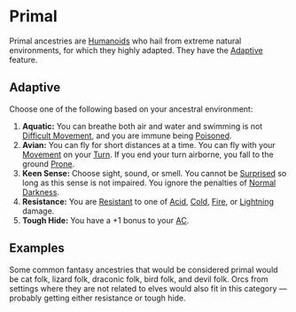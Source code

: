 # Primal

Primal ancestries are [Humanoids](../../../Resources%20for%20GMs/Creatures/Creature%20Types/Humanoid.md) who hail from extreme natural environments, for which they highly adapted. They have the [Adaptive](#Adaptive) feature.

## Adaptive

Choose one of the following based on your ancestral environment:

1. **Aquatic:** You can breathe both air and water and swimming is not [Difficult Movement](../../../Game%20Procedures/Combat/Movement.md#Difficult%20Movement), and you are immune being [Poisoned](../../../Game%20Procedures/Conditions/Poisoned.md).
2. **Avian:** You can fly for short distances at a time. You can fly with your [Movement](../../../Game%20Procedures/Combat/Movement.md) on your [Turn](../../../Game%20Procedures/Core%20Procedures/Turn.md). If you end your turn airborne, you fall to the ground [Prone](../../../Game%20Procedures/Conditions/Prone.md).
3. **Keen Sense:** Choose sight, sound, or smell. You cannot be [Surprised](../../../Game%20Procedures/Conditions/Surprised.md) so long as this sense is not impaired. You ignore the penalties of [Normal Darkness](../../../Game%20Procedures/Hazards/Darkness.md#Normal%20Darkness).
4. **Resistance:** You are [Resistant](../../../Game%20Procedures/Conditions/Resistant.md) to one of [Acid](../../../Game%20Procedures/Combat/Damage%20Types/Acid.md), [Cold](../../../Game%20Procedures/Combat/Damage%20Types/Cold.md), [Fire](../../../Game%20Procedures/Combat/Damage%20Types/Fire.md), or [Lightning](../../../Game%20Procedures/Combat/Damage%20Types/Lightning.md) damage.
5. **Tough Hide:** You have a +1 bonus to your [AC](../../Derived%20Statistics/Armor%20Class.md).

## Examples

Some common fantasy ancestries that would be considered primal would be cat folk, lizard folk, draconic folk, bird folk, and devil folk. Orcs from settings where they are not related to elves would also fit in this category — probably getting either resistance or tough hide.
